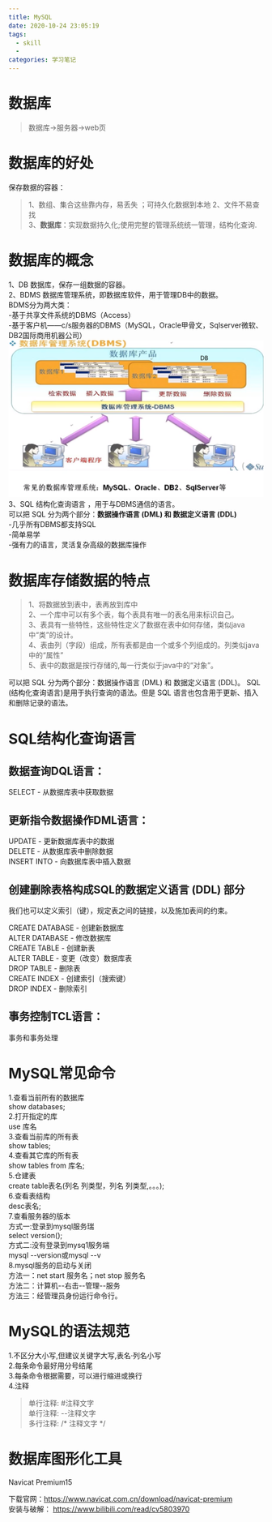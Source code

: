 ```yaml
---
title: MySQL
date: 2020-10-24 23:05:19
tags: 
  - skill
  - 
categories: 学习笔记
---
```

# 数据库
>数据库→服务器→web页

# 数据库的好处 
保存数据的容器：  
>1、数组、集合这些靠内存，易丢失 ；可持久化数据到本地
2、文件不易查找  
3、**数据库**：实现数据持久化;使用完整的管理系统统一管理，结构化查询.

# 数据库的概念
1、DB 数据库，保存一组数据的容器。  
2、BDMS 数据库管理系统，即数据库软件，用于管理DB中的数据。  
BDMS分为两大类：  
-基于共享文件系统的DBMS（Access）  
-基于客户机——c/s服务器的DBMS（MySQL，Oracle甲骨文，Sqlserver微软、DB2国际商用机器公司）
![](100.png)
3、SQL 结构化查询语言 ，用于与DBMS通信的语言。   
可以把 SQL 分为两个部分：**数据操作语言 (DML) 和 数据定义语言 (DDL)**   
-几乎所有DBMS都支持SQL  
-简单易学  
-强有力的语言，灵活复杂高级的数据库操作

# 数据库存储数据的特点
>1、将数据放到表中，表再放到库中  
2、一个库中可以有多个表，每个表具有唯一的表名用来标识自己。  
3、表具有一些特性，这些特性定义了数据在表中如何存储，类似java中“类”的设计。  
4、表由列（字段）组成，所有表都是由一个或多个列组成的。列类似java中的“属性”  
5、表中的数据是按行存储的,每一行类似于java中的“对象”。

可以把 SQL 分为两个部分：数据操作语言 (DML) 和 数据定义语言 (DDL)。
SQL (结构化查询语言)是用于执行查询的语法。但是 SQL 语言也包含用于更新、插入和删除记录的语法。

# SQL结构化查询语言

## 数据查询DQL语言：

SELECT - 从数据库表中获取数据
## 更新指令数据操作DML语言： 
UPDATE - 更新数据库表中的数据  
DELETE - 从数据库表中删除数据  
INSERT INTO - 向数据库表中插入数据  

## 创建删除表格构成SQL的数据定义语言 (DDL) 部分
我们也可以定义索引（键），规定表之间的链接，以及施加表间的约束。

CREATE DATABASE - 创建新数据库  
ALTER DATABASE - 修改数据库  
CREATE TABLE - 创建新表  
ALTER TABLE - 变更（改变）数据库表  
DROP TABLE - 删除表  
CREATE INDEX - 创建索引（搜索键）  
DROP INDEX - 删除索引

## 事务控制TCL语言：
事务和事务处理

# MySQL常见命令
1.查看当前所有的数据库  
show databases;  
2.打开指定的库  
use 库名  
3.查看当前库的所有表  
show tables;  
4.查看其它库的所有表  
show tables from 库名;  
5.仓建表  
create table表名(列名 列类型，列名 列类型,。。。);      
6.查看表结构  
desc表名;  
7.查看服务器的版本  
方式一:登录到mysql服务瑞  
select version();  
方式二:没有登录到mysq1服务端  
mysql --version或mysql --v  
8.mysql服务的启动与关闭  
方法一：net start 服务名；net stop 服务名  
方法二：计算机--右击--管理--服务  
方法三：经管理员身份运行命令行。

# MySQL的语法规范
1.不区分大小写,但建议关键字大写,表名·列名小写  
2.每条命令最好用分号结尾  
3.每条命令根据需要，可以进行缩进或换行  
4.注释  
> 单行注释: #注释文字  
   单行注释: --注释文字  
   多行注释: /* 注释文字 */


# 数据库图形化工具
Navicat Premium15

下载官网：https://www.navicat.com.cn/download/navicat-premium  
安装与破解：
https://www.bilibili.com/read/cv5803970  

